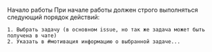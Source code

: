 Начало работы
При начале работы должен строго выполняться следующий порядок действий:

	1. Выбрать задачу (в основном issue, но так же задача может быть получена в чате)
	2. Указать в #мотивация информацию о выбранной задаче...